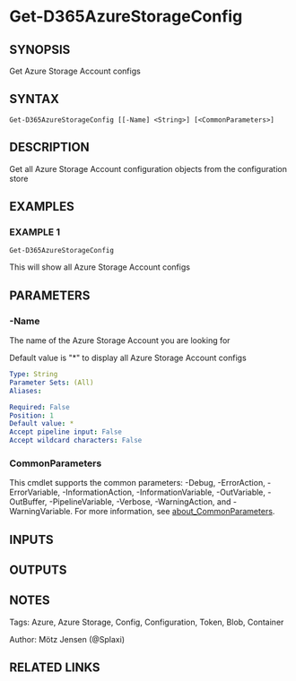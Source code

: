 ﻿---
external help file: d365fo.tools-help.xml
Module Name: d365fo.tools
online version:
schema: 2.0.0
---

# Get-D365AzureStorageConfig

## SYNOPSIS
Get Azure Storage Account configs

## SYNTAX

```
Get-D365AzureStorageConfig [[-Name] <String>] [<CommonParameters>]
```

## DESCRIPTION
Get all Azure Storage Account configuration objects from the configuration store

## EXAMPLES

### EXAMPLE 1
```
Get-D365AzureStorageConfig
```

This will show all Azure Storage Account configs

## PARAMETERS

### -Name
The name of the Azure Storage Account you are looking for

Default value is "*" to display all Azure Storage Account configs

```yaml
Type: String
Parameter Sets: (All)
Aliases:

Required: False
Position: 1
Default value: *
Accept pipeline input: False
Accept wildcard characters: False
```

### CommonParameters
This cmdlet supports the common parameters: -Debug, -ErrorAction, -ErrorVariable, -InformationAction, -InformationVariable, -OutVariable, -OutBuffer, -PipelineVariable, -Verbose, -WarningAction, and -WarningVariable. For more information, see [about_CommonParameters](http://go.microsoft.com/fwlink/?LinkID=113216).

## INPUTS

## OUTPUTS

## NOTES
Tags: Azure, Azure Storage, Config, Configuration, Token, Blob, Container

Author: Mötz Jensen (@Splaxi)

## RELATED LINKS
